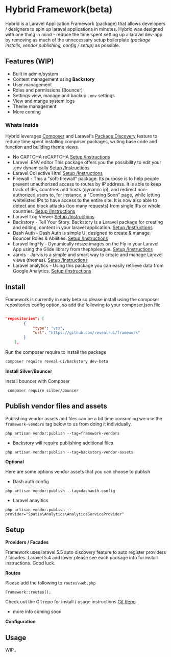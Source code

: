 # Hybrid Framework(beta)

Hybrid is a Laravel Application Framework (package) that allows developers / designers to spin up laravel applications in minutes. Hybrid was designed with one thing in mind - reduce the time spent setting up a laravel dev-app by removing as much of the unnecessary setup boilerplate *(package installs, vendor publishing, config / setup)* as possible.

## Features (WIP)

* Built in admin/system
* Content management using **Backstory**
* User management
* Roles and permissions (Bouncer)
* Settings view, manage and backup `.env` settings
* View and mange system logs
* Theme management
* More coming

### Whats Inside

Hybrid leverages [Composer](//getcomposer.com) and Laravel's [Package Discovery](https://laravel.com/docs/5.5/packages#package-discovery) feature to reduce time spent installing composer packages, writing base code and function and building theme views.

- No CAPTCHA reCAPTCHA [Setup /Instructions](https://github.com/anhskohbo/no-captcha)
- Laravel .ENV editor This package offers you the possibility to edit your .env dynamically [Setup /Instructions](https://github.com/Brotzka/laravel-dotenv-editor)
- Laravel Collective Html [Setup /Instructions](https://github.com/LaravelCollective/html)
- Firewall - This a "soft-firewall" package. Its purpose is to help people prevent unauthorized access to routes by IP address. It is able to keep track of IPs, countries and hosts (dynamic ip), and redirect non-authorized users to, for instance, a "Coming Soon" page, while letting whitelisted IPs to have access to the entire site. It is now also able to detect and block attacks (too many requests) from single IPs or whole countries. [Setup /Instructions](https://github.com/antonioribeiro/firewall)
- Laravel Log Viewer [Setup /Instructions](https://github.com/rap2hpoutre/laravel-log-viewer)
- Backstory - Tell Your Story. Backstory is a Laravel package for creating and editing, content in your laravel application. [Setup /Instructions](https://github.com/shawnsandy/backstory)
- Dash Auth - Dash Auth is simple UI designed to create & manage Bouncer Roles & Abilities. [Setup /Instructions](https://github.com/shawnsandy/dash-auth)
- Laravel ImgFly - Dynamically resize images on the Fly in your Laravel App using the Glide library from thephpleague. [Setup /Instructions](https://github.com/shawnsandy/img-fly)
- Jarvis - Jarvis is a simple and smart way to create and manage Laravel views (themes). [Setup /Instructions](https://github.com/shawnsandy/jarvis)
- Laravel analytics - Using this package you can easily retrieve data from Google Analytics. [Setup /Instructions](https://github.com/spatie/laravel-analytics)


## Install

Framework is currently in early beta so please install using the composer repositories config option, so add the following to your composer.json file.

``` json

"repositories": [
        {
            "type": "vcs",
            "url": "https://github.com/reveal-ui/framework"
        }
	],

```

Run the composer require to install the package

```bash
composer require reveal-ui/backstory dev-beta
```

__Install Silver/Bouncer__

Install bouncer with Composer

```
 composer require silber/bouncer

```

## Publish vendor files and assets

Publishing vendor assets and files can be a bit time consuming we use the `framework-vendors` tag below to us from doing it individually.

```
php artisan vendor:publish --tag=framework-vendors
```

* Backstory will require publishing additional files

```
php artisan vendor:publish --tag=backstory-vendor-assets
```

__Optional__

Here are some options vendor assets that you can choose to publish

* Dash auth config

```
php artisan vendor:publish --tag=dashauth-config

```

* Laravel anayltics

```
php artisan vendor:publish --provider="Spatie\Analytics\AnalyticsServiceProvider"
```


## Setup

__Providers / Facades__

Framework uses laravel 5.5 auto discovery feature to auto register providers / facades. Laravel 5.4 and lower please see each package info for install instructions. Good luck.

__Routes__

Please add the following to `routes\web.php`

``` php
Framework::routes();
```

Check out the Git repo for install / usage instructions [Git Repo](https://github.com/JosephSilber/bouncer)


* more info coming soon

__Configuration__

## Usage

WIP..
